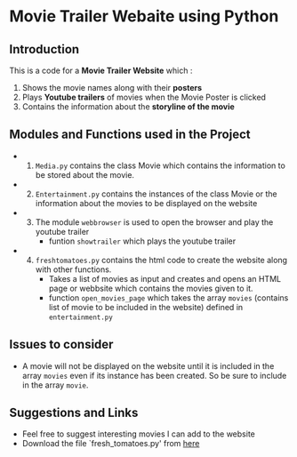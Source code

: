 # Movie Trailer Webaite using Python
## Introduction
This is a code for a **Movie Trailer Website** which :
1. Shows the movie names along with their **posters**
2. Plays **Youtube trailers** of movies when the Movie Poster is clicked
3. Contains the information about the **storyline of the movie**

## Modules and Functions used in the Project
- 1. `Media.py` contains the class Movie which contains the information to be stored about the movie.
- 2. `Entertainment.py` contains the instances of the class Movie or the information about the movies to be displayed on the website
- 3. The module `webbrowser` is used to open the browser and play the youtube trailer
        -   funtion `showtrailer` which plays the youtube trailer  
- 4.  `freshtomatoes.py` contains the html code to create the website along with other functions.
        -   Takes a list of movies as input and creates and opens an HTML page or webbsite which contains the movies given to it.
        -  function `open_movies_page` which takes the array `movies` (contains list of movie to be included in the website) defined in `entertainment.py`

    
## Issues to consider
- A movie will not be displayed on the website until it is included in the array `movies` even if its instance has been created. So be sure to include in the array `movie`.

## Suggestions and Links
- Feel free to suggest interesting movies I can add to the website
- Download the file `fresh_tomatoes.py' from [here](https://s3.amazonaws.com/udacity-hosted-downloads/ud036/fresh_tomatoes.py)


    